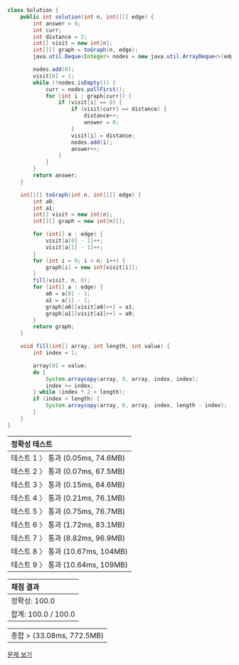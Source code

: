 ```java
class Solution {
    public int solution(int n, int[][] edge) {
        int answer = 0;
        int curr;
        int distance = 2;
        int[] visit = new int[n];
        int[][] graph = toGraph(n, edge);
        java.util.Deque<Integer> nodes = new java.util.ArrayDeque<>(edge.length);

        nodes.add(0);
        visit[0] = 1;
        while (!nodes.isEmpty()) {
            curr = nodes.pollFirst();
            for (int i : graph[curr]) {
                if (visit[i] == 0) {
                    if (visit[curr] == distance) {
                        distance++;
                        answer = 0;
                    }
                    visit[i] = distance;
                    nodes.add(i);
                    answer++;
                }
            }
        }
        return answer;
    }

    int[][] toGraph(int n, int[][] edge) {
        int a0;
        int a1;
        int[] visit = new int[n];
        int[][] graph = new int[n][];

        for (int[] a : edge) {
            visit[a[0] - 1]++;
            visit[a[1] - 1]++;
        }
        for (int i = 0; i < n; i++) {
            graph[i] = new int[visit[i]];
        }
        fill(visit, n, 0);
        for (int[] a : edge) {
            a0 = a[0] - 1;
            a1 = a[1] - 1;
            graph[a0][visit[a0]++] = a1;
            graph[a1][visit[a1]++] = a0;
        }
        return graph;
    }

    void fill(int[] array, int length, int value) {
        int index = 1;

        array[0] = value;
        do {
            System.arraycopy(array, 0, array, index, index);
            index += index;
        } while (index * 2 < length);
        if (index < length) {
            System.arraycopy(array, 0, array, index, length - index);
        }
    }
}
```
 | 정확성 테스트 |
 |  :-  |
 | 테스트 1 〉 통과 (0.05ms, 74.6MB) |
 | 테스트 2 〉 통과 (0.07ms, 67.5MB) |
 | 테스트 3 〉 통과 (0.15ms, 84.6MB) |
 | 테스트 4 〉 통과 (0.21ms, 76.1MB) |
 | 테스트 5 〉 통과 (0.75ms, 76.7MB) |
 | 테스트 6 〉 통과 (1.72ms, 83.1MB) |
 | 테스트 7 〉 통과 (8.82ms, 96.9MB) |
 | 테스트 8 〉 통과 (10.67ms, 104MB) |
 | 테스트 9 〉 통과 (10.64ms, 109MB) |

 | 채점 결과 |
 | :- |
 | 정확성: 100.0 |
 | 합계: 100.0 / 100.0 |

 ||
 | :- |
 | 총합 > (33.08ms, 772.5MB) |

[문제 보기](https://programmers.co.kr/learn/courses/30/lessons/49189?language=java)